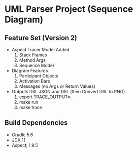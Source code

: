 # UML Parser Project (Sequence Diagram)

## Feature Set (Version 2)

* Aspect Tracer Model Added
  1. Stack Frames
  2. Method Args
  3. Sequence Model
* Diagram Features
  1. Participant Objects
  2. Activation Bars
  3. Messages (no Args or Return Values)
* Outputs DSL JSON and DSL (then Convert DSL to PNG)
  1. export TRACE_OUTPUT=.
  2. make run
  3. make trace


## Build Dependencies

* Gradle 5.6
* JDK 11
* Aspectj 1.9.5
